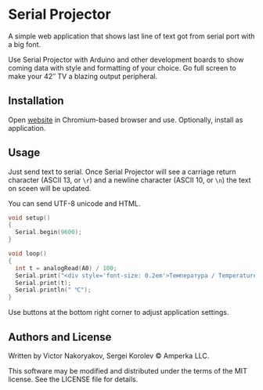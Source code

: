 # Serial Projector

A simple web application that shows last line of text got from serial port
with a big font.

Use Serial Projector with Arduino and other development boards to show coming
data with style and formatting of your choice. Go full screen to make your
42″ TV a blazing output peripheral.

## Installation

Open [website](https://projector.amperka.ru) in Chromium-based browser and use.
Optionally, install as application.

## Usage

Just send text to serial. Once Serial Projector will see a carriage return
character (ASCII 13, or `\r`) and a newline character (ASCII 10, or `\n`) the
text on sceen will be updated.

You can send UTF-8 unicode and HTML.

```cpp
void setup()
{
  Serial.begin(9600);
}

void loop()
{
  int t = analogRead(A0) / 100;
  Serial.print("<div style='font-size: 0.2em'>Температура / Temperature</div>");
  Serial.print(t);
  Serial.println(" ℃");
}
```

Use buttons at the bottom right corner to adjust application settings.

## Authors and License

Written by Victor Nakoryakov, Sergei Korolev © Amperka LLC.

This software may be modified and distributed under the terms
of the MIT license. See the LICENSE file for details.

